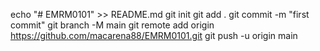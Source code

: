 echo "# EMRM0101" >> README.md
git init
git add .
git commit -m "first commit"
git branch -M main
git remote add origin https://github.com/macarena88/EMRM0101.git
git push -u origin main